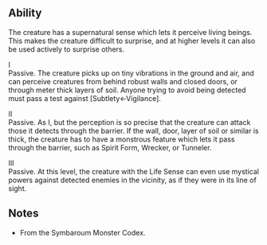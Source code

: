 ## Ability
The creature has a supernatural sense which lets it perceive living beings. This makes the creature difficult to surprise, and at higher levels it can also be used actively to surprise others.

I<br>Passive. The creature picks up on tiny vibrations in the ground and air, and can perceive creatures from behind robust walls and closed doors, or through meter thick layers of soil. Anyone trying to avoid being detected must pass a test against \[Subtlety←Vigilance\].

II<br>Passive. As I, but the perception is so precise that the creature can attack those it detects through the barrier. If the wall, door, layer of soil or similar is thick, the creature has to have a monstrous feature which lets it pass through the barrier, such as Spirit Form, Wrecker, or Tunneler.

III<br>Passive. At this level, the creature with the Life Sense can even use mystical powers against detected enemies in the vicinity, as if they were in its line of sight.
## Notes
* From the Symbaroum Monster Codex.